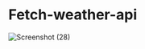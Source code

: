 # Fetch-weather-api

![Screenshot (28)](https://user-images.githubusercontent.com/70270506/163677160-08b604d1-46d6-4a8a-93a1-517755d413b9.png)
